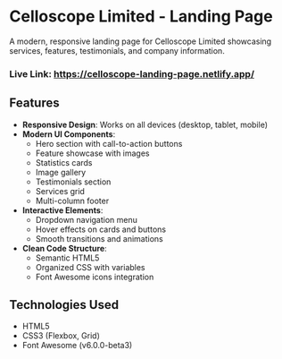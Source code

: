 # Celloscope Limited - Landing Page

A modern, responsive landing page for Celloscope Limited showcasing services, features, testimonials, and company information.

### Live Link: https://celloscope-landing-page.netlify.app/

## Features

- **Responsive Design**: Works on all devices (desktop, tablet, mobile)
- **Modern UI Components**:
  - Hero section with call-to-action buttons
  - Feature showcase with images
  - Statistics cards
  - Image gallery
  - Testimonials section
  - Services grid
  - Multi-column footer
- **Interactive Elements**:
  - Dropdown navigation menu
  - Hover effects on cards and buttons
  - Smooth transitions and animations
- **Clean Code Structure**:
  - Semantic HTML5
  - Organized CSS with variables
  - Font Awesome icons integration

## Technologies Used

- HTML5
- CSS3 (Flexbox, Grid)
- Font Awesome (v6.0.0-beta3)
